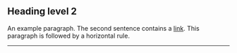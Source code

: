 <div class="au-body">
  <h2>Heading level 2</h2>
  <p>An example paragraph. The second sentence contains a <a href="#">link</a>. This paragraph is followed by a horizontal rule.</p>
  <hr>
</div>
